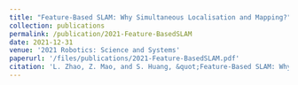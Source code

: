 ```yaml
---
title: "Feature-Based SLAM: Why Simultaneous Localisation and Mapping?"
collection: publications
permalink: /publication/2021-Feature-BasedSLAM
date: 2021-12-31
venue: '2021 Robotics: Science and Systems'
paperurl: '/files/publications/2021-Feature-BasedSLAM.pdf'
citation: 'L. Zhao, Z. Mao, and S. Huang, &quot;Feature-Based SLAM: Why Simultaneous Localisation and Mapping?&quot; <i>Robotics: Science and Systems</i>, 2021. doi:10.15607/rss.2021.xvii.009'
---
```

